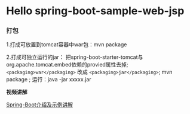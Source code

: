 # Hello spring-boot-sample-web-jsp

### 打包 
1.打成可放置到tomcat容器中war包：mvn package

2.打成可独立运行的jar：
 把spring-boot-starter-tomcat与org.apache.tomcat.embed依赖的provied属性去掉;
 `<packaging>war</packaging>` 改成 `<packaging>jar</packaging>`;
 mvn package ;
 运行：java -jar xxxxx.jar
 
 **视频讲解**
 
 [Spring-Boot介绍及示例讲解](http://www.tudou.com/programs/view/i7mhoXilIAk/)
 
